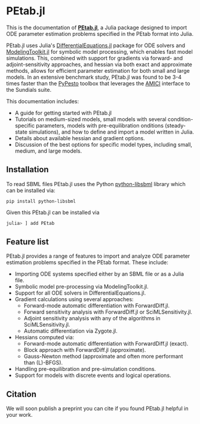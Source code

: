 # PEtab.jl

This is the documentation of [**PEtab.jl**](https://github.com/sebapersson/PEtab.jl), a Julia package designed to import ODE parameter estimation problems specified in the PEtab format into Julia.

PEtab.jl uses Julia's [DifferentialEquations.jl](https://github.com/SciML/DifferentialEquations.jl) package for ODE solvers and [ModelingToolkit.jl](https://github.com/SciML/ModelingToolkit.jl) for symbolic model processing, which enables fast model simulations. This, combined with support for gradients via forward- and adjoint-sensitivity approaches, and hessian via both exact and approximate methods, allows for efficient parameter estimation for both small and large models. In an extensive benchmark study, PEtab.jl was found to be 3-4 times faster than the [PyPesto](https://github.com/ICB-DCM/pyPESTO) toolbox that leverages the [AMICI](https://github.com/AMICI-dev/AMICI) interface to the Sundials suite.

This documentation includes:

* A guide for getting started with PEtab.jl
* Tutorials on medium-sized models, small models with several condition-specific parameters, models with pre-equilibration onditions (steady-state simulations), and how to define and import a model written in Julia.
* Details about available hessian and gradient options.
* Discussion of the best options for specific model types, including small, medium, and large models.

## Installation

To read SBML files PEtab.jl uses the Python [python-libsbml](https://pypi.org/project/python-libsbml/) library which can be installed via:

```
pip install python-libsbml
```

Given this PEtab.jl can be installed via

```julia
julia> ] add PEtab
```

## Feature list

PEtab.jl provides a range of features to import and analyze ODE parameter estimation problems specified in the PEtab format. These include:

* Importing ODE systems specified either by an SBML file or as a Julia file.
* Symbolic model pre-processing via ModelingToolkit.jl.
* Support for all ODE solvers in DifferentialEquations.jl.
* Gradient calculations using several approaches:
    * Forward-mode automatic differentiation with ForwardDiff.jl.
    * Forward sensitivity analysis with ForwardDiff.jl or SciMLSensitivity.jl.
    * Adjoint sensitivity analysis with any of the algorithms in SciMLSensitivity.jl.
    * Automatic differentiation via Zygote.jl.
* Hessians computed via:
    * Forward-mode automatic differentiation with ForwardDiff.jl (exact).
    * Block approach with ForwardDiff.jl (approximate).
    * Gauss-Newton method (approximate and often more performant than (L)-BFGS).
* Handling pre-equilibration and pre-simulation conditions.
* Support for models with discrete events and logical operations.

## Citation

We will soon publish a preprint you can cite if you found PEtab.jl helpful in your work.
